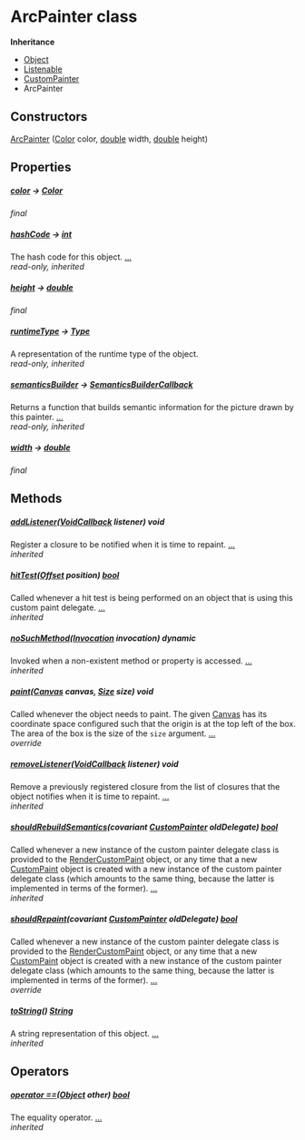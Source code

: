 


# ArcPainter class











**Inheritance**

- [Object](https://api.flutter.dev/flutter/dart-core/Object-class.html)
- [Listenable](https://api.flutter.dev/flutter/foundation/Listenable-class.html)
- [CustomPainter](https://api.flutter.dev/flutter/rendering/CustomPainter-class.html)
- ArcPainter






## Constructors

[ArcPainter](../components_arc/ArcPainter/ArcPainter.md) ([Color](https://api.flutter.dev/flutter/dart-ui/Color-class.html) color, [double](https://api.flutter.dev/flutter/dart-core/double-class.html) width, [double](https://api.flutter.dev/flutter/dart-core/double-class.html) height)

    


## Properties

##### [color](../components_arc/ArcPainter/color.md) &#8594; [Color](https://api.flutter.dev/flutter/dart-ui/Color-class.html)



   
_final_



##### [hashCode](https://api.flutter.dev/flutter/dart-core/Object/hashCode.html) &#8594; [int](https://api.flutter.dev/flutter/dart-core/int-class.html)



The hash code for this object. [...](https://api.flutter.dev/flutter/dart-core/Object/hashCode.html)  
_read-only, inherited_



##### [height](../components_arc/ArcPainter/height.md) &#8594; [double](https://api.flutter.dev/flutter/dart-core/double-class.html)



   
_final_



##### [runtimeType](https://api.flutter.dev/flutter/dart-core/Object/runtimeType.html) &#8594; [Type](https://api.flutter.dev/flutter/dart-core/Type-class.html)



A representation of the runtime type of the object.   
_read-only, inherited_



##### [semanticsBuilder](https://api.flutter.dev/flutter/rendering/CustomPainter/semanticsBuilder.html) &#8594; [SemanticsBuilderCallback](https://api.flutter.dev/flutter/rendering/SemanticsBuilderCallback.html)



Returns a function that builds semantic information for the picture drawn
by this painter. [...](https://api.flutter.dev/flutter/rendering/CustomPainter/semanticsBuilder.html)  
_read-only, inherited_



##### [width](../components_arc/ArcPainter/width.md) &#8594; [double](https://api.flutter.dev/flutter/dart-core/double-class.html)



   
_final_




## Methods

##### [addListener](https://api.flutter.dev/flutter/rendering/CustomPainter/addListener.html)([VoidCallback](https://api.flutter.dev/flutter/dart-ui/VoidCallback.html) listener) void



Register a closure to be notified when it is time to repaint. [...](https://api.flutter.dev/flutter/rendering/CustomPainter/addListener.html)  
_inherited_



##### [hitTest](https://api.flutter.dev/flutter/rendering/CustomPainter/hitTest.html)([Offset](https://api.flutter.dev/flutter/dart-ui/Offset-class.html) position) [bool](https://api.flutter.dev/flutter/dart-core/bool-class.html)



Called whenever a hit test is being performed on an object that is using
this custom paint delegate. [...](https://api.flutter.dev/flutter/rendering/CustomPainter/hitTest.html)  
_inherited_



##### [noSuchMethod](https://api.flutter.dev/flutter/dart-core/Object/noSuchMethod.html)([Invocation](https://api.flutter.dev/flutter/dart-core/Invocation-class.html) invocation) dynamic



Invoked when a non-existent method or property is accessed. [...](https://api.flutter.dev/flutter/dart-core/Object/noSuchMethod.html)  
_inherited_



##### [paint](../components_arc/ArcPainter/paint.md)([Canvas](https://api.flutter.dev/flutter/dart-ui/Canvas-class.html) canvas, [Size](https://api.flutter.dev/flutter/dart-ui/Size-class.html) size) void



Called whenever the object needs to paint. The given <a href="https://api.flutter.dev/flutter/dart-ui/Canvas-class.html">Canvas</a> has its
coordinate space configured such that the origin is at the top left of the
box. The area of the box is the size of the <code>size</code> argument. [...](../components_arc/ArcPainter/paint.md)  
_override_



##### [removeListener](https://api.flutter.dev/flutter/rendering/CustomPainter/removeListener.html)([VoidCallback](https://api.flutter.dev/flutter/dart-ui/VoidCallback.html) listener) void



Remove a previously registered closure from the list of closures that the
object notifies when it is time to repaint. [...](https://api.flutter.dev/flutter/rendering/CustomPainter/removeListener.html)  
_inherited_



##### [shouldRebuildSemantics](https://api.flutter.dev/flutter/rendering/CustomPainter/shouldRebuildSemantics.html)(covariant [CustomPainter](https://api.flutter.dev/flutter/rendering/CustomPainter-class.html) oldDelegate) [bool](https://api.flutter.dev/flutter/dart-core/bool-class.html)



Called whenever a new instance of the custom painter delegate class is
provided to the <a href="https://api.flutter.dev/flutter/rendering/RenderCustomPaint-class.html">RenderCustomPaint</a> object, or any time that a new
<a href="https://api.flutter.dev/flutter/widgets/CustomPaint-class.html">CustomPaint</a> object is created with a new instance of the custom painter
delegate class (which amounts to the same thing, because the latter is
implemented in terms of the former). [...](https://api.flutter.dev/flutter/rendering/CustomPainter/shouldRebuildSemantics.html)  
_inherited_



##### [shouldRepaint](../components_arc/ArcPainter/shouldRepaint.md)(covariant [CustomPainter](https://api.flutter.dev/flutter/rendering/CustomPainter-class.html) oldDelegate) [bool](https://api.flutter.dev/flutter/dart-core/bool-class.html)



Called whenever a new instance of the custom painter delegate class is
provided to the <a href="https://api.flutter.dev/flutter/rendering/RenderCustomPaint-class.html">RenderCustomPaint</a> object, or any time that a new
<a href="https://api.flutter.dev/flutter/widgets/CustomPaint-class.html">CustomPaint</a> object is created with a new instance of the custom painter
delegate class (which amounts to the same thing, because the latter is
implemented in terms of the former). [...](../components_arc/ArcPainter/shouldRepaint.md)  
_override_



##### [toString](https://api.flutter.dev/flutter/rendering/CustomPainter/toString.html)() [String](https://api.flutter.dev/flutter/dart-core/String-class.html)



A string representation of this object. [...](https://api.flutter.dev/flutter/rendering/CustomPainter/toString.html)  
_inherited_




## Operators

##### [operator ==](https://api.flutter.dev/flutter/dart-core/Object/operator_equals.html)([Object](https://api.flutter.dev/flutter/dart-core/Object-class.html) other) [bool](https://api.flutter.dev/flutter/dart-core/bool-class.html)



The equality operator. [...](https://api.flutter.dev/flutter/dart-core/Object/operator_equals.html)  
_inherited_











